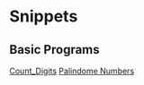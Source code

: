 # Snippets
## Basic Programs
 [Count_Digits](https://github.com/TechCodeDev/Snippets/blob/main/basic/count_digits.ipynb)
 [Palindome Numbers](https://github.com/TechCodeDev/Snippets/blob/main/basic/Palindrome.ipynb)
